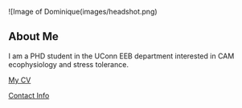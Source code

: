 ![Image of Dominique(images/headshot.png)

## About Me
I am a PHD student in the UConn EEB department interested in CAM ecophysiology and stress tolerance.

[My CV](PDFs/cv.pdf)

[Contact Info](contact-info.html) 
